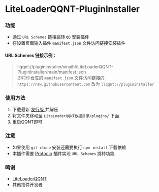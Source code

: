 # LiteLoaderQQNT-PluginInstaller

### 功能
- 通过 `URL Schemes` 链接跳转 `QQ` 安装插件  
- 在设置页面输入插件 `manifest.json` 文件访问链接安装插件

#### URL Schemes 链接示例：   
>llqqnt://plugininstaller/xinyihl/LiteLoaderQQNT-PluginInstaller/main/manifest.json   
即将你仓库的 `manifest.json` 文件访问链接的 `https://raw.githubusercontent.com` 改为 `llqqnt://plugininstaller`

### 使用方法
1. 下载最新 [发行版 ](https://github.com/xinyihl/LiteLoaderQQNT-PluginInstaller/releases) 并解压
2. 将文件夹移动至 `LiteLoaderQQNT数据目录/plugins/` 下面
3. 重启QQNT即可

### 注意
- 如果使用 `git clone` 安装还需要执行 `npm install` 下载依赖
- 本插件需要 [Protocio](https://github.com/PRO-2684/protocio) 插件实现 `URL Schemes` 跳转功能

### 鸣谢
- [LiteLoaderQQNT](https://github.com/LiteLoaderQQNT/LiteLoaderQQNT) 
- 其他插件开发者